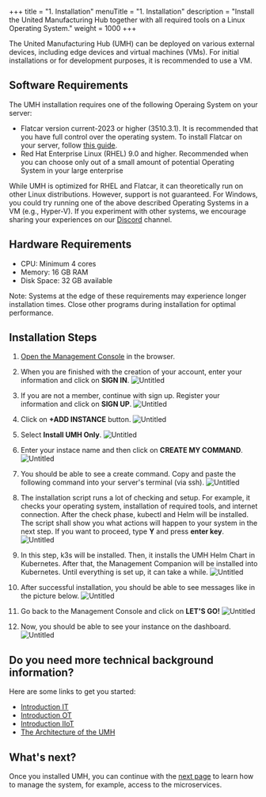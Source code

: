 +++
title = "1. Installation"
menuTitle = "1. Installation"
description = "Install the United Manufacturing Hub together with all required tools on a Linux Operating System."
weight = 1000
+++


The United Manufacturing Hub (UMH) can be deployed on various external devices, including edge devices and virtual machines (VMs). For initial installations or for development purposes, it is recommended to use a VM.

## Software Requirements
The UMH installation requires one of the following Operaing System on your server:
- Flatcar version current-2023 or higher (3510.3.1). It is recommended that you have full control over the operating system. To install Flatcar on your server, follow [this guide](/docs/production-guide/installation/flatcar-installation/). <!-- This article needs to be merged together https://umh.docs.umh.app/docs/production-guide/installation/flatcar-installation-virtual-machine/ https://learn.umh.app/course/flatcar-installation-on-proxmox/ -->
- Red Hat Enterprise Linux (RHEL) 9.0 and higher. Recommended when you can choose only out of a small amount of potential Operating System in your large enterprise

While UMH is optimized for RHEL and Flatcar, it can theoretically run on other Linux distributions. However, support is not guaranteed. For Windows, you could try running one of the above described Operating Systems in a VM (e.g., Hyper-V). If you experiment with other systems, we encourage sharing your experiences on our [Discord](https://discord.gg/F9mqkZnm9d) channel. 

## Hardware Requirements

- CPU: Minimum 4 cores
- Memory: 16 GB RAM
- Disk Space: 32 GB available

Note: Systems at the edge of these requirements may experience longer installation times. Close other programs during installation for optimal performance.

## Installation Steps

1. [Open the Management Console](https://management.umh.app/) in the browser.

2. When you are finished with the creation of your account, enter your information and click on **SIGN IN**.
![Untitled](/images/getstarted/installation/signin.png)

3. If you are not a member, continue with sign up. Register your information and click on **SIGN UP**.
![Untitled](/images/getstarted/installation/signup.png)

4. Click on **+ADD INSTANCE** button.
![Untitled](/images/getstarted/installation/dashboard.png)

5. Select **Install UMH Only**.
![Untitled](/images/getstarted/installation/addinstance.png)

6. Enter your instace name and then click on **CREATE MY COMMAND**.
![Untitled](/images/getstarted/installation/entername.png)

7. You should be able to see a create command. Copy and paste the following command into your server's terminal (via ssh).
![Untitled](/images/getstarted/installation/command.png)

8. The installation script runs a lot of checking and setup. For example, it checks your operating system, installation of required tools, and internet connection. After the check phase, kubectl and Helm will be installed. The script shall show you what actions will happen to your system in the next step. If you want to proceed, type **Y** and press **enter key**.
![Untitled](/images/getstarted/installation/checking.png)

9. In this step, k3s will be installed. Then, it installs the UMH Helm Chart in Kubernetes. After that, the Management Companion will be installed into Kubernetes. Until everything is set up, it can take a while.
![Untitled](/images/getstarted/installation/installphase.png)

10. After successful installation, you should be able to see messages like in the picture below.
![Untitled](/images/getstarted/installation/successful.png)

11. Go back to the Management Console and click on **LET'S GO!**
![Untitled](/images/getstarted/installation/letsgo.png)

12. Now, you should be able to see your instance on the dashboard.
![Untitled](/images/getstarted/installation/newinstance.png)

<!-- Show how it does now look like. What does this command now do? When is it finished? How can I see if it is finished 

What happens in the install script:
- a lot of checking
- installes basic tools for manageing KUbernetes like Helm and kubectl
- installs k3s (Kubernetes)
- Installs the UMH Helm Chart into Kubernetes
- Installs the Management Companion into Kubernetes
- Waits until everything is setup 

-->

## Do you need more technical background information?

  Here are some links to get you started:

  - [Introduction IT](https://learn.umh.app/course/introduction-into-it-ot-information-technology/)
  - [Introduction OT](https://learn.umh.app/course/introduction-into-it-ot-operational-technology-ot/)
  - [Introduction IIoT](https://learn.umh.app/course/introduction-into-it-ot-industrial-internet-of-things-iiot/)
  - [The Architecture of the UMH](https://umh.docs.umh.app/docs/architecture/)    

## What's next?

  Once you installed UMH, you can continue with the
  [next page](/docs/getstarted/managingthesystem) to learn how to manage the system, for example, access to the microservices.